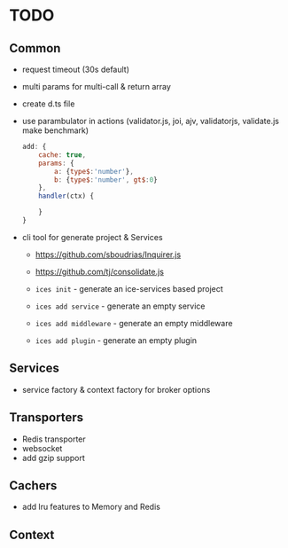 # TODO

## Common
- request timeout (30s default)
- multi params for multi-call & return array

- create d.ts file
- use parambulator in actions (validator.js, joi, ajv, validatorjs, validate.js make benchmark)
	```js
	add: {
		cache: true,
		params: {
			a: {type$:'number'},
			b: {type$:'number', gt$:0}
		},
		handler(ctx) {

		}
	}
	```

- cli tool for generate project & Services
	- https://github.com/sboudrias/Inquirer.js
	- https://github.com/tj/consolidate.js

	- `ices init` - generate an ice-services based project
	- `ices add service` - generate an empty service
	- `ices add middleware` - generate an empty middleware
	- `ices add plugin` - generate an empty plugin

## Services
- service factory & context factory for broker options

## Transporters
- Redis transporter
- websocket
- add gzip support

## Cachers
- add lru features to Memory and Redis

## Context
